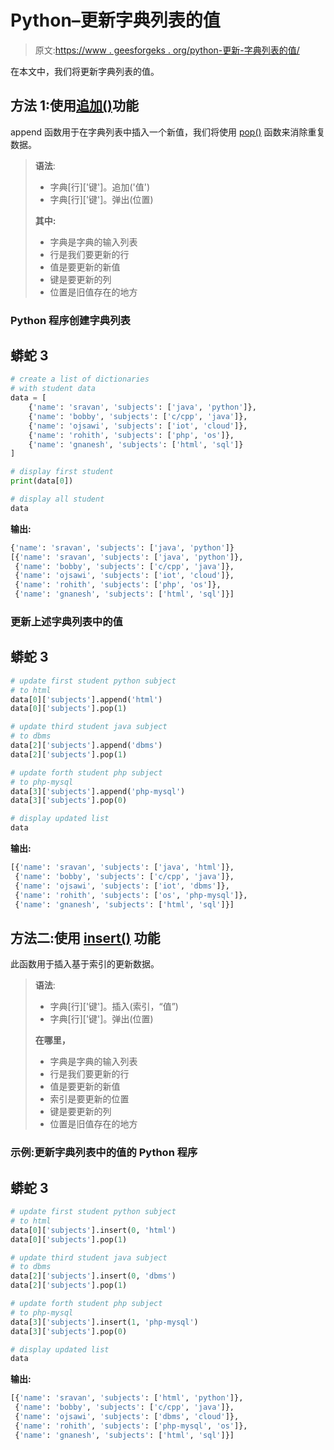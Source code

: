 # Python–更新字典列表的值

> 原文:[https://www . geesforgeks . org/python-更新-字典列表的值/](https://www.geeksforgeeks.org/python-update-values-of-a-list-of-dictionaries/)

在本文中，我们将更新字典列表的值。

## 方法 1:使用[追加()](https://www.geeksforgeeks.org/append-extend-python/)功能

append 函数用于在字典列表中插入一个新值，我们将使用 [pop()](https://www.geeksforgeeks.org/python-dictionary-pop-method/) 函数来消除重复数据。

> **语法**:
> 
> *   字典[行]['键']。追加('值')
> *   字典[行]['键']。弹出(位置)
> 
> **其中:**
> 
> *   字典是字典的输入列表
> *   行是我们要更新的行
> *   值是要更新的新值
> *   键是要更新的列
> *   位置是旧值存在的地方

### Python 程序创建字典列表

## 蟒蛇 3

```py
# create a list of dictionaries
# with student data
data = [
    {'name': 'sravan', 'subjects': ['java', 'python']},
    {'name': 'bobby', 'subjects': ['c/cpp', 'java']},
    {'name': 'ojsawi', 'subjects': ['iot', 'cloud']},
    {'name': 'rohith', 'subjects': ['php', 'os']},
    {'name': 'gnanesh', 'subjects': ['html', 'sql']}
]

# display first student
print(data[0])

# display all student
data
```

**输出:**

```py
{'name': 'sravan', 'subjects': ['java', 'python']}
[{'name': 'sravan', 'subjects': ['java', 'python']},
 {'name': 'bobby', 'subjects': ['c/cpp', 'java']},
 {'name': 'ojsawi', 'subjects': ['iot', 'cloud']},
 {'name': 'rohith', 'subjects': ['php', 'os']},
 {'name': 'gnanesh', 'subjects': ['html', 'sql']}]
```

### 更新上述字典列表中的值

## 蟒蛇 3

```py
# update first student python subject
# to html
data[0]['subjects'].append('html')
data[0]['subjects'].pop(1)

# update third student java subject
# to dbms
data[2]['subjects'].append('dbms')
data[2]['subjects'].pop(1)

# update forth student php subject
# to php-mysql
data[3]['subjects'].append('php-mysql')
data[3]['subjects'].pop(0)

# display updated list
data
```

**输出:**

```py
[{'name': 'sravan', 'subjects': ['java', 'html']},
 {'name': 'bobby', 'subjects': ['c/cpp', 'java']},
 {'name': 'ojsawi', 'subjects': ['iot', 'dbms']},
 {'name': 'rohith', 'subjects': ['os', 'php-mysql']},
 {'name': 'gnanesh', 'subjects': ['html', 'sql']}]
```

## 方法二:使用 [insert()](https://www.geeksforgeeks.org/python-list-insert/) 功能

此函数用于插入基于索引的更新数据。

> **语法**:
> 
> *   字典[行]['键']。插入(索引，“值”)
> *   字典[行]['键']。弹出(位置)
> 
> **在哪里，**
> 
> *   字典是字典的输入列表
> *   行是我们要更新的行
> *   值是要更新的新值
> *   索引是要更新的位置
> *   键是要更新的列
> *   位置是旧值存在的地方

### **示例**:更新字典列表中的值的 Python 程序

## 蟒蛇 3

```py
# update first student python subject
# to html
data[0]['subjects'].insert(0, 'html')
data[0]['subjects'].pop(1)

# update third student java subject
# to dbms
data[2]['subjects'].insert(0, 'dbms')
data[2]['subjects'].pop(1)

# update forth student php subject
# to php-mysql
data[3]['subjects'].insert(1, 'php-mysql')
data[3]['subjects'].pop(0)

# display updated list
data
```

**输出:**

```py
[{'name': 'sravan', 'subjects': ['html', 'python']},
 {'name': 'bobby', 'subjects': ['c/cpp', 'java']},
 {'name': 'ojsawi', 'subjects': ['dbms', 'cloud']},
 {'name': 'rohith', 'subjects': ['php-mysql', 'os']},
 {'name': 'gnanesh', 'subjects': ['html', 'sql']}]
```
